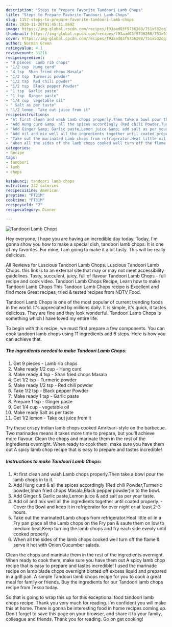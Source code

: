 ```yaml
---
description: "Steps to Prepare Favorite Tandoori Lamb Chops"
title: "Steps to Prepare Favorite Tandoori Lamb Chops"
slug: 1157-steps-to-prepare-favorite-tandoori-lamb-chops
date: 2020-11-20T01:45:11.869Z
image: https://img-global.cpcdn.com/recipes/f93aad03f9736208/751x532cq70/tandoori-lamb-chops-recipe-main-photo.jpg
thumbnail: https://img-global.cpcdn.com/recipes/f93aad03f9736208/751x532cq70/tandoori-lamb-chops-recipe-main-photo.jpg
cover: https://img-global.cpcdn.com/recipes/f93aad03f9736208/751x532cq70/tandoori-lamb-chops-recipe-main-photo.jpg
author: Norman Green
ratingvalue: 4.1
reviewcount: 31216
recipeingredient:
- "9 pieces  Lamb rib chops"
- "1/2 cup  Hung curd"
- "4 tsp  Shan fried chops Masala"
- "1/2 tsp  Turmeric powder"
- "1/2 tsp  Red chili powder"
- "1/2 tsp  Black pepper Powder"
- "1 tsp  Garlic paste"
- "1 tsp  Ginger paste"
- "1/4 cup  vegetable oil"
- " Salt as per taste"
- "1/2 lemon  Take out juice from it"
recipeinstructions:
- "At first clean and wash Lamb chops properly.Then take a bowl pour the lamb chops in to it."
- "Add Hung curd &amp; all the spices accordingly (Red chili Powder,Turmeric powder,Shan fried chops Masala,Black pepper powder)in to the bowl."
- "Add Ginger &amp; Garlic paste,Lemon juice &amp; add salt as per your taste."
- "Add oil and mix well all the ingredients together until coated properly. Cover the Bowl and keep it in refrigerator for over night or at least 2-3 hours."
- "Take out the marinated Lamb chops from refrigerator.Heat little oil in a Fry pan place all the Lamb chops on the Fry pan &amp; saute them on low to medium heat.Keep turning the lamb chops and fry each side evenly until cooked properly."
- "When all the sides of the lamb chops cooked well turn off the flame &amp; serve it hot with Onion Cucumber salads."
categories:
- Recipe
tags:
- tandoori
- lamb
- chops

katakunci: tandoori lamb chops 
nutrition: 232 calories
recipecuisine: American
preptime: "PT21M"
cooktime: "PT31M"
recipeyield: "2"
recipecategory: Dinner

---
```



![Tandoori Lamb Chops](https://img-global.cpcdn.com/recipes/f93aad03f9736208/751x532cq70/tandoori-lamb-chops-recipe-main-photo.jpg)

Hey everyone, I hope you are having an incredible day today. Today, I'm gonna show you how to make a special dish, tandoori lamb chops. It is one of my favorites. For mine, I am going to make it a bit tasty. This will be really delicious.

All Reviews for Luscious Tandoori Lamb Chops. Luscious Tandoori Lamb Chops. this link is to an external site that may or may not meet accessibility guidelines. Tasty, succulent, juicy, full of flavour Tandoori Lamb Chops - full recipe and cook video. Tandoori Lamb Chops Recipe, Learn how to make Tandoori Lamb Chops This Tandoori Lamb Chops recipe is Excellent and find more Great recipes, tried &amp; tested recipes from NDTV Food.

Tandoori Lamb Chops is one of the most popular of current trending foods in the world. It's appreciated by millions daily. It is simple, it's quick, it tastes delicious. They are fine and they look wonderful. Tandoori Lamb Chops is something which I have loved my entire life.


To begin with this recipe, we must first prepare a few components. You can cook tandoori lamb chops using 11 ingredients and 6 steps. Here is how you can achieve that.

<!--inarticleads1-->

##### The ingredients needed to make Tandoori Lamb Chops:

1. Get 9 pieces - Lamb rib chops
1. Make ready 1/2 cup - Hung curd
1. Make ready 4 tsp - Shan fried chops Masala
1. Get 1/2 tsp - Turmeric powder
1. Make ready 1/2 tsp - Red chili powder
1. Take 1/2 tsp - Black pepper Powder
1. Make ready 1 tsp - Garlic paste
1. Prepare 1 tsp - Ginger paste
1. Get 1/4 cup - vegetable oil
1. Make ready  Salt as per taste
1. Get 1/2 lemon - Take out juice from it


Try these crispy Indian lamb chops cooked Amritsari-style on the barbecue. Two marinades means it takes more time to prepare, but you&#39;ll achieve more flavour. Clean the chops and marinate them in the rest of the ingredients overnight. When ready to cook them, make sure you have them out A spicy lamb chop recipe that is easy to prepare and tastes incredible! 

<!--inarticleads2-->

##### Instructions to make Tandoori Lamb Chops:

1. At first clean and wash Lamb chops properly.Then take a bowl pour the lamb chops in to it.
1. Add Hung curd &amp; all the spices accordingly (Red chili Powder,Turmeric powder,Shan fried chops Masala,Black pepper powder)in to the bowl.
1. Add Ginger &amp; Garlic paste,Lemon juice &amp; add salt as per your taste.
1. Add oil and mix well all the ingredients together until coated properly. - Cover the Bowl and keep it in refrigerator for over night or at least 2-3 hours.
1. Take out the marinated Lamb chops from refrigerator.Heat little oil in a Fry pan place all the Lamb chops on the Fry pan &amp; saute them on low to medium heat.Keep turning the lamb chops and fry each side evenly until cooked properly.
1. When all the sides of the lamb chops cooked well turn off the flame &amp; serve it hot with Onion Cucumber salads.


Clean the chops and marinate them in the rest of the ingredients overnight. When ready to cook them, make sure you have them out A spicy lamb chop recipe that is easy to prepare and tastes incredible! I used the marinade recipe on lamb blade chops overnight blotted off excess liquid and prepared in a grill pan. A simple Tandoori lamb chops recipe for you to cook a great meal for family or friends. Buy the ingredients for our Tandoori lamb chops recipe from Tesco today. 

So that is going to wrap this up for this exceptional food tandoori lamb chops recipe. Thank you very much for reading. I'm confident you will make this at home. There is gonna be interesting food in home recipes coming up. Don't forget to save this page on your browser, and share it to your family, colleague and friends. Thank you for reading. Go on get cooking!

